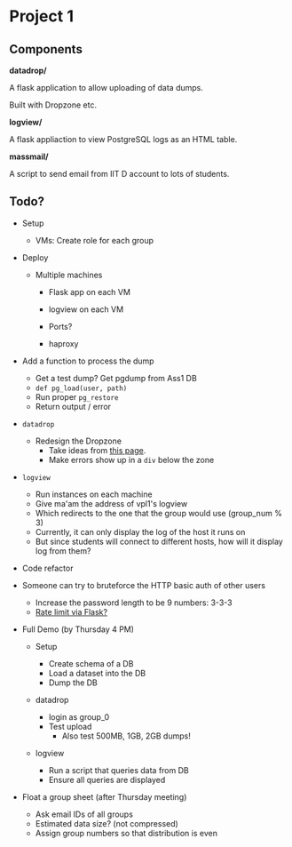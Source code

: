 
# Project 1

## Components

**datadrop/**

A flask application to allow uploading of data dumps.

Built with Dropzone etc.

**logview/**

A flask appliaction to view PostgreSQL logs as an HTML table.

**massmail/**

A script to send email from IIT D account to lots of students.

## Todo?

* Setup
    - VMs: Create role for each group

* Deploy
    - Multiple machines
        + Flask app on each VM
        + logview on each VM
        + Ports?

        + haproxy

* Add a function to process the dump
    - Get a test dump? Get pgdump from Ass1 DB
    - `def pg_load(user, path)`
    - Run proper `pg_restore`
    - Return output / error

* `datadrop`
    - Redesign the Dropzone
        + Take ideas from [this page](https://www.dropzonejs.com/bootstrap.html).
        + Make errors show up in a `div` below the zone

* `logview`
    - Run instances on each machine
    - Give ma'am the address of vpl1's logview
    - Which redirects to the one that the group would use (group_num % 3)
    - Currently, it can only display the log of the host it runs on
    - But since students will connect to different hosts, how will it display log from them?

* Code refactor

* Someone can try to bruteforce the HTTP basic auth of other users
    - Increase the password length to be 9 numbers: 3-3-3
    - [Rate limit via Flask?](https://flask-limiter.readthedocs.io/en/stable/)

* Full Demo (by Thursday 4 PM)
    - Setup
        - Create schema of a DB
        - Load a dataset into the DB
        - Dump the DB

    - datadrop
        - login as group_0
        - Test upload
            + Also test 500MB, 1GB, 2GB dumps!

    - logview
        - Run a script that queries data from DB
        - Ensure all queries are displayed

* Float a group sheet (after Thursday meeting)
    - Ask email IDs of all groups
    - Estimated data size? (not compressed)
    - Assign group numbers so that distribution is even
